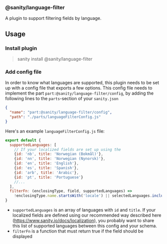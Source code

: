 ### @sanity/language-filter

A plugin to support filtering fields by language.

## Usage

### Install plugin

> sanity install @sanity/language-filter

### Add config file

In order to know what languages are supported, this plugin needs to be set up with a config file that exports a few options.
This config file needs to implement the part `part:@sanity/language-filter/config`, by adding the following lines to the `parts`-section of your `sanity.json`

```json
{
  "name": "part:@sanity/language-filter/config",
  "path": "./parts/languageFilterConfig.js"
}
```

Here's an example `languageFilterConfig.js` file:

```js
export default {
  supportedLanguages: [
    // If your localized fields are set up using the 
    {id: 'nb', title: 'Norwegian (Bokmål)'},
    {id: 'nn', title: 'Norwegian (Nynorsk)'},
    {id: 'en', title: 'English'},
    {id: 'es', title: 'Spanish'},
    {id: 'arb', title: 'Arabic'},
    {id: 'pt', title: 'Portuguese'}
    //...
  ],
  filterFn: (enclosingType, field, supportedLanguages) =>
    !enclosingType.name.startsWith('locale') || selectedLanguages.includes(field.name)
}
```

- `supportedLanguages` is an array of languages with `id` and `title`. If your localized fields are defined using our recommended way described here (https://www.sanity.io/docs/localization), you probably want to share this list of supported languages between this config and your schema. 
- `filterFn` is a function that must return true if the field should be displayed
